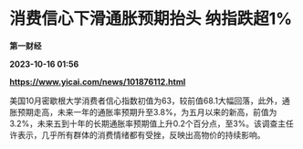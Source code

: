 # 消费信心下滑通胀预期抬头 纳指跌超1%
**第一财经**

**2023-10-16 01:56**

**https://www.yicai.com/news/101876112.html**

美国10月密歇根大学消费者信心指数初值为63，较前值68.1大幅回落，此外，通胀预期走高，未来一年的通胀率预期升至3.8%，为五月以来的新高，前值为3.2%，未来五到十年的长期通胀率预期值上升0.2个百分点，至3%。该调查主任许表示，几乎所有群体的消费情绪都有受挫，反映出高物价的持续影响。